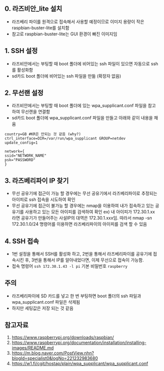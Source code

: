 ## 0. 라즈비안_lite 설치
- 라즈베리 파이를 원격으로 접속해서 사용할 예정이므로 이미지 용량이 작은 raspbian-buster-lite를 설치함
- 참고로 raspbian-buster-lite는 GUI 환경이 빠진 이미지임
  
## 1. SSH 설정
- 라즈비안에서는 부팅할 때 boot 폴더에 비어있는 ssh 파일이 있으면 자동으로 ssh를 활성화함
- sd카드 boot 폴더에 비어있는 ssh 파일을 만듦 (확장자 없음)

## 2. 무선랜 설정
- 라즈비안에서는 부팅할 때 boot 폴더에 있는 wpa_supplicant.conf 파일을 참고하여 무선랜을 연결함
- sd카드 boot 폴더에 wpa_supplicant.conf 파일을 만들고 아래와 같이 내용을 채움
~~~
country=GB #KR은 안되는 것 같음 (why?)
ctrl_interface=DIR=/var/run/wpa_supplicant GROUP=netdev
update_config=1

network={
ssid="NETWORK_NAME"
psk="PASSWORD"
}
~~~
  
  
## 3. 라즈베리파이 IP 찾기
- 무선 공유기에 접근이 가능 할 경우에는 무선 공유기에서 라즈베리파이로 추정되는 아이피로 ssh 접속을 시도하여 확인
- 무선 공유기에 접근이 불가능 할 경우에는 nmap을 이용하여 내가 접속하고 있는 공유기를 사용하고 있는 모든 아이피를 검색하여 확인
  ex) 내 아이피가 172.30.1.xx 라면 공유기가 만들어주는 사설IP의 대역은 172.30.1.xxx임. 따라서 nmap -sn 172.30.1.0/24 명령어를 이용하면 라즈베리파이의 아이피를 검색 할 수 있음
  
## 4. SSH 접속
- 1번 설정을 통해서 SSH를 활성화 하고, 2번을 통해서 라즈베리파이를 공유기에 접속시킨 후, 3번을 통해서 IP를 알아내었다면, 이제 무선으로 접속이 가능함.
- 접속 명령어 `ssh 172.30.1.43 -l pi` 기본 비밀번호 `raspberry`

## 주의
- 라즈베리파이에 SD 카드를 넣고 한 번 부팅하면 boot 폴더의 ssh 파일과 wpa_supplicant.conf 파일은 삭제됨
- 하지만 세팅값은 저장 되는 것 같음

## 참고자료
1. https://www.raspberrypi.org/downloads/raspbian/
2. https://www.raspberrypi.org/documentation/installation/installing-images/README.md
3. https://m.blog.naver.com/PostView.nhn?blogId=specialist0&logNo=221232983680
4. https://w1.fi/cgit/hostap/plain/wpa_supplicant/wpa_supplicant.conf
